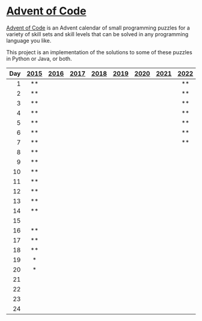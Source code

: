 # [Advent of Code](https://adventofcode.com/)
[Advent of Code](https://adventofcode.com/) is an Advent calendar of small programming puzzles for a variety of skill sets and skill levels that can be solved in any programming language you like.

This project is an implementation of the solutions to some of these puzzles in Python or Java, or both.

| Day | [2015](./2015) | [2016](./2016) | [2017](./2017) | [2018](./2018) | [2019](./2019) | [2020](./2020) | [2021](./2021) | [2022](./2022) | [2023](./2023) | [2024](./2024) |
|----:|:--------------:|:--------------:|:--------------:|:--------------:|:--------------:|:--------------:|:--------------:|:--------------:|:--------------:|:--------------:|
|   1 |       **       |                |                |                |                |                |                |       **       |       **       |       **       |
|   2 |       **       |                |                |                |                |                |                |       **       |       **       |       **       |
|   3 |       **       |                |                |                |                |                |                |       **       |       **       |       **       |
|   4 |       **       |                |                |                |                |                |                |       **       |       **       |       **       |
|   5 |       **       |                |                |                |                |                |                |       **       |       *        |       **       |
|   6 |       **       |                |                |                |                |                |                |       **       |       **       |       **       |
|   7 |       **       |                |                |                |                |                |                |       **       |                |       **       |
|   8 |       **       |                |                |                |                |                |                |                |       **       |       **       |
|   9 |       **       |                |                |                |                |                |                |                |       **       |       **       |
|  10 |       **       |                |                |                |                |                |                |                |       **       |       **       |
|  11 |       **       |                |                |                |                |                |                |                |       **       |       **       |
|  12 |       **       |                |                |                |                |                |                |                |       *        |       **       |
|  13 |       **       |                |                |                |                |                |                |                |       *        |       **       |
|  14 |       **       |                |                |                |                |                |                |                |       **       |       **       |
|  15 |                |                |                |                |                |                |                |                |       **       |       **       |
|  16 |       **       |                |                |                |                |                |                |                |       **       |       *        |
|  17 |       **       |                |                |                |                |                |                |                |                |       *        |
|  18 |       **       |                |                |                |                |                |                |                |       **       |       **       |
|  19 |       *        |                |                |                |                |                |                |                |       *        |       *        |
|  20 |       *        |                |                |                |                |                |                |                |                |       *        |
|  21 |                |                |                |                |                |                |                |                |                |                |
|  22 |                |                |                |                |                |                |                |                |                |       **       |
|  23 |                |                |                |                |                |                |                |                |                |       *        |
|  24 |                |                |                |                |                |                |                |                |                |       *        |
